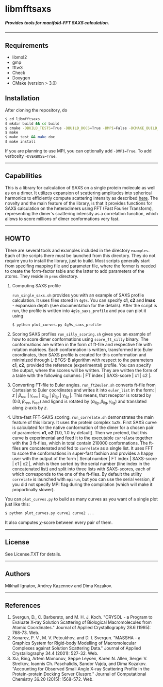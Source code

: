 # libmfftsaxs
##### Provides tools for manifold-FFT SAXS calculation.

---

## Requirements
* libmol2
* gmp
* fftw3
* Check
* Doxygen
* CMake (version > 3.0)

## Installation
After cloning the repository, do
```bash
$ cd libmfftsaxs
$ mkdir build && cd build
$ cmake -DBUILD_TESTS=True -DBUILD_DOCS=True -DMPI=False -DCMAKE_BUILD_TYPE=Release  ..
$ make
$ make test && make doc
$ make install
```
If you are planning to use MPI, you can optionally add `-DMPI=True`. To add verbosity `-DVERBOSE=True`.

---
## Capabilities
This is a library for calculation of SAXS on a single protein molecule as well as on a dimer. It utilizes expansion of scattering amplitudes into spherical harmonics to efficiently compute scattering intensity as described  [here](https://www.researchgate.net/publication/244634749_CRYSOL-_a_Program_to_Evaluate_X-ray_Solution_Scattering_of_Biological_Macromolecules_from_Atomic_Coordinates). The novelty and the main feature of the library, is that it provides functions for SAXS calculation on the heterodimers using FFT (Fast Fourier Transform),  representing the dimer's scattering intensity as a correlation function, which allows to score millions of dimer conformations very fast.

---
## HOWTO
There are several tools and examples included in the directory `examples`. Each of the scripts there must be launched from this directory. They do not require you to install the library, just to build. 
Most scripts generally start from specifing mapping file and parameter file, where the former is needed to create the form-factor table and the latter to add parameters of the atoms. They reside in `prms` directory.

1. Computing SAXS profile

   `run_single_saxs.sh` provides you with an example of SAXS profile calculation. It uses files stored in `4g9s`. You can specify **c1**, **c2** and **lmax** - expansion depth (see documentation for the details). After the script is run, the profile is written into `4g9s_saxs_profile` and you can plot it using 
   ```bash
   $ python plot_curves.py 4g9s_saxs_profile
   ```
   
2. Scoring SAXS profiles
   `run_silly_scoring.sh` gives you an example of how to score dimer conformations using `score_ft_silly` binary. The conformations are written in the form of ft-file and respective file with rotation matrices. Each conformation is written, transformed into Euler coordinates, then SAXS profile is created for this conformation and minimized through L-BFGS-B algorithm with respect to the parameters **c1**, **c2**, provided the reference (experimental) profile. You can specify the output, where the scores will be written. They are written the form of a table with the following columns: 
| FT index | SAXS-score | c1 | c2 |.

3. Converting FT-file to Euler angles.
   `run_ft2euler.sh` converts ft-file from Cartesian to Euler coordinates and writes it into `euler_list` in the form:
| $z$ | $\beta_{rec}$ | $\gamma_{rec}$ | $\alpha_{lig}$ | $\beta_{lig}$ | $\gamma_{lig}$ |. This means, that receptor is rotated by $(0.0, \beta_{rec}, \gamma_{rec})$ and ligand is rotated by $(\alpha_{lig}, \beta_{lig}, \gamma_{lig})$ and translated along z-axis by $z$.

4. Ultra-fast FFT-SAXS scoring.
   `run_correlate.sh` demonstrates the main feature of this library. It uses the protein complex `1a2k`. First SAXS curve is calculated for the native conformation of the dimer for a chosen pair of parameters **c1**, **c2** (1.0, 1.0 by default). Then we pretend, that this curve is experimental and feed it to the executable `correlate` together with the 3 ft-files, which in total contain 210000 conformations. The ft-files are concatenated and fed to `correlate` as a single list. It uses FFT to score the conformations in super-fast fashion and provides a happy user with the output of the form | Serial number | FT index | SAXS-score | c1 | c2 |, which is then sorted by the serial number (line index in the concatenated list) and split into three lists with SAXS-scores, each of which corresponds to the one of the ft-files. 
By default the utility `correlate` is launched with `mpirun`, but you can use the serial version, if you did not specify MPI flag during the compilation (which will make it proportinally slower).

You can `plot_curves.py` to build as many curves as you want of a single plot just like this: 
```bash 
$ python plot_curves.py curve1 curve2 ... 
```
It also computes $\chi$-score between every pair of them.

---
## License ##
See License.TXT for details.

---
## Authors ##
Mikhail Ignatov, Andrey Kazennov and Dima Kozakov.

---
## References ##
1. Svergun, D., C. Barberato, and M. H. J. Koch. "CRYSOL - a Program to Evaluate X-ray Solution Scattering of Biological Macromolecules from Atomic Coordinates." Journal of Applied Crystallography 28.6 (1995): 768-73. Web.
2. Konarev, P. V., M. V. Petoukhov, and D. I. Svergun. "MASSHA - a Graphics System for Rigid-body Modelling of Macromolecular Complexes against Solution Scattering Data." Journal of Applied Crystallography 34.4 (2001): 527-32. Web.
3. Xia, Bing, Artem Mamonov, Seppe Leysen, Karen N. Allen, Sergei V. Strelkov, Ioannis Ch. Paschalidis, Sandor Vajda, and Dima Kozakov. "Accounting for Observed Small Angle X-ray Scattering Profile in the Protein-protein Docking Server Cluspro." Journal of Computational Chemistry 36.20 (2015): 1568-572. Web.


